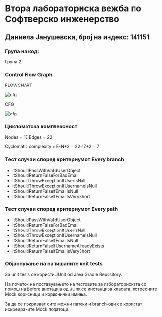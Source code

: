 # Втора лабораториска вежба по Софтверско инженерство

## Даниела Јанушевска, број на индекс: 141151

### Група на код: 

Група 2.

###  Control Flow Graph

FLOWCHART

![cfg](https://karafil.com/wp-content/uploads/2020/06/CFG.jpg)

CFG

![cfg](https://karafil.com/wp-content/uploads/2020/06/CFG2.jpg)

### Цикломатска комплексност

Nodes = 17
Edges = 22

Cyclomatic complexity  = E-N+2 = 22-17+2 = 7

### Тест случаи според критериумот Every branch

* itShouldPassWithValidUserObject
* itShouldReturnFalseForBadEmail
* itShouldThrowExceptionIfUserIsNull
* itShouldThrowExceptionIfUsernameIsNull
* itShouldReturnFalseIfEmailIsNull
* itShouldReturnFalseIfEmailIsVeryShort

### Тест случаи според критериумот Every path

* itShouldPassWithValidUserObject
* itShouldReturnFalseForBadEmail
* itShouldThrowExceptionIfUserIsNull
* itShouldThrowExceptionIfUsernameIsNull
* itShouldReturnFalseIfEmailIsNull
* itShouldReturnFalseIfUsernameAlreadyExists
* itShouldReturnFalseIfEmailIsVeryShort

### Објаснување на напишаните unit tests

За unit tests се користи JUnit od Java Gradle Repository.

На почеток на поставувањето на тестовите за лабораториската со помош на Before анотација од JUnit се инстанцира класата, потребните Mock корисници и кориснички имиња.

За да се покриваат сите можни патеки и branch-ови се користат искреираните Mock податоци.
